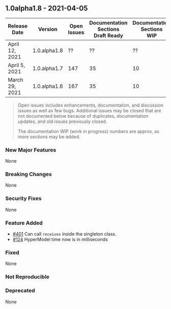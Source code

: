 ## 1.0alpha1.8 - 2021-04-05

| Release<br/>Date | Version | Open<br/>Issues | Documentation<br/>Sections<br/>Draft Ready | Documentation<br/>Sections<br/>WIP |
|--------------|---------|-------------|-------|------|
| April 12, 2021 | 1.0.alpha1.8 | ?? | ?? | ?? |
| April 5, 2021 | 1.0.alpha1.7 | 147 | 35 | 10 |
| March 29, 2021 | 1.0.alpha1.6 | 167 | 35 | 10 |
> Open issues includes enhancements, documentation, and discussion issues as well as few bugs.  Additional issues
may be closed that are not documented below because of duplicates, documentation updates, and old issues previously closed.
>
> The documentation WIP (work in progress) numbers are approx, as more sections may be added.

### New Major Features

None

### Breaking Changes

None

### Security Fixes

None

### Feature Added
+ [#401](https://github.com/hyperstack-org/hyperstack/issues/401) Can call `receives` inside the singleton class.
+ [#124](https://github.com/hyperstack-org/hyperstack/issues/124) HyperModel time now is in milliseconds

### Fixed

None

### Not Reproducible

### Deprecated

None
